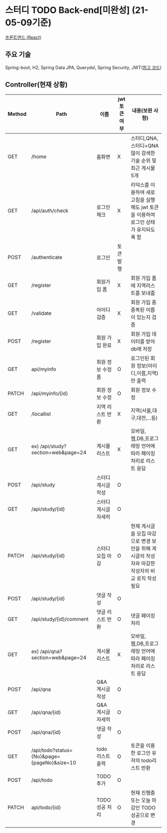 # 스터디 TODO Back-end[미완성] (21-05-09기준)
[프론트엔드 (React)](https://github.com/jeonghyeonkwon/todo-app-front)

## 주요 기술
Spring-boot, H2, Spring Data JPA, Querydsl, Spring Security, JWT([참고 코드](https://github.com/SilverNine/spring-boot-jwt-tutorial))

## Controller(현재 상황)
Method|Path|이름|jwt 토큰 여부|내용(보완 사항)|
---|---|---|---|---|
GET|/home|홈화면|X|스터디,QNA,스터디+QNA 많이 검색한 기술 순위 및 최근 게시물 5개|
GET|/api/auth/check|로그인 체크|X|리덕스를 이용하여 새로고침을 실행해도 jwt 토큰을 이용하여 로그인 상태가 유지되도록 함|
POST|/authenticate|로그인|토큰 발행|
GET|/register|회원가입 폼|X|회원 가입 폼에 지역리스트를 보내줌|
GET|/validate|아이디 검증|X|회원 가입 중 중복된 이름이 있는지 검증|
POST|/register|회원 가입 완료|X|회원 가입 데이터를 받아 db에 저장|
GET|api/myinfo|회원 정보 수정 폼|O|로그인된 회원 정보(아이디,이름,지역)만 출력|
PATCH|/api/myinfo/{id}|회원 정보 수정|O|회원 정보 수정|
GET|/locallist|지역 리스트 반환|X|지역(서울,대구,대전,...등)|
GET|ex) /api/study?section=web&page=24|게시물 리스트|X|모바일,웹,DB,프로그래밍 언어에 따라 페이징처리로 리스트 응답|
POST|/api/study|스터디 게시글 작성|O|
GET|/api/study/{id}|스터디 게시글 자세히|O|
PATCH|/api/study/{id}|스터디 모집 마감|O|현재 게시글을 모집 마감으로 변경 보안을 위해 게시글의 작성자와 마감한 작성자의 비교 로직 작성 필요
POST|/api/study/{id}|댓글 작성|O|
GET|/api/study/{id}/comment|댓글 리스트 반환|O|댓글 페이징 처리|
GET|ex) /api/qna?section=web&page=24|게시물 리스트|X|모바일,웹,DB,프로그래밍 언어에 따라 페이징처리로 리스트 응답|
POST|/api/qna|Q&A 게시글 작성|O|
GET|/api/qna/{id}|Q&A 게시글 자세히|O|
POST|/api/qna/{id}|댓글 작성|O|
GET|/api/todo?status={No}&page={pageNo}&size=10|todo 리스트 출력|O|토큰을 이용한 로그인 유저의 todo리스트 반환|
POST|/api/todo|TODO 추가|O|
PATCH|api/todo/{id}|TODO 성공 처리|O|현재 진행중 또는 오늘 마감인 TODO 성공으로 변경



